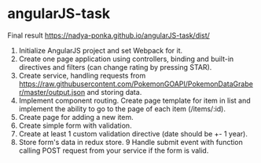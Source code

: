# angularJS-task

Final result https://nadya-ponka.github.io/angularJS-task/dist/

1. Initialize AngularJS project and set Webpack for it.
2. Create one page application using controllers, binding and built-in directives and filters (can change rating by pressing STAR).
3. Create service, handling requests from https://raw.githubusercontent.com/PokemonGOAPI/PokemonDataGraber/master/output.json and storing data.
4. Implement component routing. Create page template for item in list and implement the ability to go to the page of each item (/items/:id).
5. Create page for adding a new item.
6. Create simple form with validation.
7. Create at least 1 custom validation directive (date should be +- 1 year).
8. Store form's data in redux store.
9 Handle submit event with function calling POST request from your service if the form is valid.
